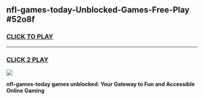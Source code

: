 
## nfl-games-today-Unblocked-Games-Free-Play #52o8f
<h3>
<a href="https://us.freeplayer.one?title=nfl-games-today&ref=9M">CLICK TO PLAY</a></h3>
<hr>

<h3>
<a href="https://us.freeplayer.one?title=nfl-games-today&ref=9M">CLICK 2 PLAY</a>
  
</h3>

<a href="https://us.freeplayer.one?title=nfl-games-today&ref=9M"><img src="https://clearcache.store/games.png"></a>


**nfl-games-today games unblocked: Your Gateway to Fun and Accessible Online Gaming**
